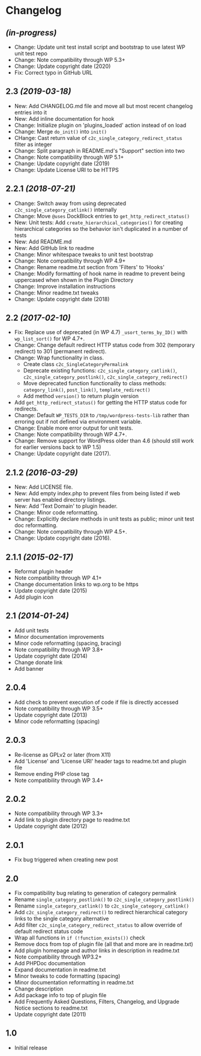 # Changelog

## _(in-progress)_
* Change: Update unit test install script and bootstrap to use latest WP unit test repo
* Change: Note compatibility through WP 5.3+
* Change: Update copyright date (2020)
* Fix: Correct typo in GitHub URL

## 2.3 _(2019-03-18)_
* New: Add CHANGELOG.md file and move all but most recent changelog entries into it
* New: Add inline documentation for hook
* Change: Initialize plugin on 'plugins_loaded' action instead of on load
* Change: Merge `do_init()` into `init()`
* CHange: Cast return value of `c2c_single_category_redirect_status` filter as integer
* Change: Split paragraph in README.md's "Support" section into two
* Change: Note compatibility through WP 5.1+
* Change: Update copyright date (2019)
* Change: Update License URI to be HTTPS

## 2.2.1 _(2018-07-21)_
* Change: Switch away from using deprecated `c2c_single_category_catlink()` internally
* Change: Move `@uses` DockBlock entries to `get_http_redirect_status()`
* New: Unit tests: Add `create_hierarchical_categories()` for creating hierarchical categories so the behavior isn't duplicated in a number of tests
* New: Add README.md
* New: Add GitHub link to readme
* Change: Minor whitespace tweaks to unit test bootstrap
* Change: Note compatibility through WP 4.9+
* Change: Rename readme.txt section from 'Filters' to 'Hooks'
* Change: Modify formatting of hook name in readme to prevent being uppercased when shown in the Plugin Directory
* Change: Improve installation instructions
* Change: Minor readme.txt tweaks
* Change: Update copyright date (2018)

## 2.2 _(2017-02-10)_
* Fix: Replace use of deprecated (in WP 4.7) `_usort_terms_by_ID()` with `wp_list_sort()` for WP 4.7+.
* Change: Change default redirect HTTP status code from 302 (temporary redirect) to 301 (permanent redirect).
* Change: Wrap functionality in class.
    * Create class `c2c_SingleCategoryPermalink`
    * Deprecate existing functions: `c2c_single_category_catlink()`, `c2c_single_category_postlink()`, `c2c_single_category_redirect()`
    * Move deprecated function functionality to class methods: `category_link()`, `post_link()`, `template_redirect()`
    * Add method `version()` to return plugin version
* Add `get_http_redirect_status()` for getting the HTTP status code for redirects.
* Change: Default `WP_TESTS_DIR` to `/tmp/wordpress-tests-lib` rather than erroring out if not defined via environment variable.
* Change: Enable more error output for unit tests.
* Change: Note compatibility through WP 4.7+.
* Change: Remove support for WordPress older than 4.6 (should still work for earlier versions back to WP 1.5)
* Change: Update copyright date (2017).

## 2.1.2 _(2016-03-29)_
* New: Add LICENSE file.
* New: Add empty index.php to prevent files from being listed if web server has enabled directory listings.
* New: Add 'Text Domain' to plugin header.
* Change: Minor code reformatting.
* Change: Explicitly declare methods in unit tests as public; minor unit test doc reformatting.
* Change: Note compatibility through WP 4.5+.
* Change: Update copyright date (2016).

## 2.1.1 _(2015-02-17)_
* Reformat plugin header
* Note compatibility through WP 4.1+
* Change documentation links to wp.org to be https
* Update copyright date (2015)
* Add plugin icon

## 2.1 _(2014-01-24)_
* Add unit tests
* Minor documentation improvements
* Minor code reformatting (spacing, bracing)
* Note compatibility through WP 3.8+
* Update copyright date (2014)
* Change donate link
* Add banner

## 2.0.4
* Add check to prevent execution of code if file is directly accessed
* Note compatibility through WP 3.5+
* Update copyright date (2013)
* Minor code reformatting (spacing)

## 2.0.3
* Re-license as GPLv2 or later (from X11)
* Add 'License' and 'License URI' header tags to readme.txt and plugin file
* Remove ending PHP close tag
* Note compatibility through WP 3.4+

## 2.0.2
* Note compatibility through WP 3.3+
* Add link to plugin directory page to readme.txt
* Update copyright date (2012)

## 2.0.1
* Fix bug triggered when creating new post

## 2.0
* Fix compatibility bug relating to generation of category permalink
* Rename `single_category_postlink()` to `c2c_single_category_postlink()`
* Rename `single_category_catlink()` to `c2c_single_category_catlink()`
* Add `c2c_single_category_redirect()` to redirect hierarchical category links to the single category alternative
* Add filter `c2c_single_category_redirect_status` to allow override of default redirect status code
* Wrap all functions in `if (!function_exists())` check
* Remove docs from top of plugin file (all that and more are in readme.txt)
* Add plugin homepage and author links in description in readme.txt
* Note compatibility through WP3.2+
* Add PHPDoc documentation
* Expand documentation in readme.txt
* Minor tweaks to code formatting (spacing)
* Minor documentation reformatting in readme.txt
* Change description
* Add package info to top of plugin file
* Add Frequently Asked Questions, Filters, Changelog, and Upgrade Notice sections to readme.txt
* Update copyright date (2011)

## 1.0
* Initial release
